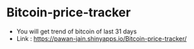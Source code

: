 # Bitcoin-price-tracker

* You will get trend of bitcoin of last 31 days
* Link : https://pawan-jain.shinyapps.io/Bitcoin-price-tracker/